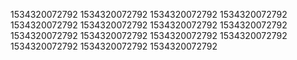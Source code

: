 1534320072792
1534320072792
1534320072792
1534320072792
1534320072792
1534320072792
1534320072792
1534320072792
1534320072792
1534320072792
1534320072792
1534320072792
1534320072792
1534320072792
1534320072792